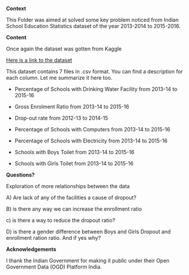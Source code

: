 **Context**

This Folder was aimed at solved some key problem noticed from Indian School Education Statistics dataset of the year 2013-2014 to 2015-2016. 

**Content**

Once again the dataset was gotten from Kaggle

[Here is a link to the dataset](https://www.kaggle.com/vidyapb/indian-school-education-statistics)

This dataset contains 7 files in .csv format. You can find a description for each column. Let me summarize it here too.

- Percentage of Schools with Drinking Water Facility from 2013-14 to 2015-16

- Gross Enrolment Ratio from 2013-14 to 2015-16

- Drop-out rate from 2012-13 to 2014-15

- Percentage of Schools with Computers from 2013-14 to 2015-16

- Percentage of Schools with Electricity from 2013-14 to 2015-16

- Schools with Boys Toilet from 2013-14 to 2015-16

- Schools with Girls Toilet from 2013-14 to 2015-16

**Questions?** 

Exploration of more relationships between the data

A) Are lack of any of the facilities a cause of dropout?

B) is there any way we can increase the enrollment ratio

c) is there a way to reduce the dropout ratio?

D) is there a gender difference between Boys and Girls Dropout and enrollment ration ratio. And if yes why?

**Acknowledgements**

I thank the Indian Government for making it public under their Open Government Data (OGD) Platform India.

